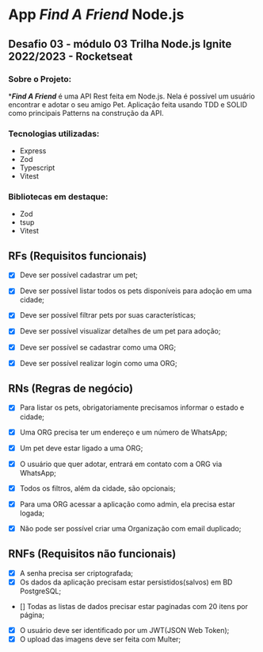 # App ***Find A Friend*** Node.js

## Desafio 03 - módulo 03 Trilha Node.js Ignite 2022/2023 - Rocketseat

### Sobre o Projeto:

****Find A Friend*** é uma API Rest feita em Node.js. Nela é possível um usuário encontrar e adotar o seu amigo Pet. Aplicação feita usando TDD e SOLID como principais Patterns na construção da API.

### Tecnologias utilizadas:

* Express
* Zod
* Typescript
* Vitest

### Bibliotecas em destaque:

* Zod
* tsup
* Vitest

## RFs (Requisitos funcionais)

- [x] Deve ser possível cadastrar um pet;
- [x] Deve ser possível listar todos os pets disponíveis para adoção em uma cidade;
- [x] Deve ser possível filtrar pets por suas características;
- [x] Deve ser possível visualizar detalhes de um pet para adoção;
- [x] Deve ser possível se cadastrar como uma ORG;
- [x] Deve ser possível realizar login como uma ORG;



## RNs (Regras de negócio)

- [x] Para listar os pets, obrigatoriamente precisamos informar o estado e cidade;
- [x] Uma ORG precisa ter um endereço e um número de WhatsApp;
- [x] Um pet deve estar ligado a uma ORG;
- [x] O usuário que quer adotar, entrará em contato com a ORG via WhatsApp;
- [x] Todos os filtros, além da cidade, são opcionais;
- [x] Para uma ORG acessar a aplicação como admin, ela precisa estar logada;
- [x] Não pode ser possível criar uma Organização com email duplicado;



## RNFs (Requisitos não funcionais)

- [x] A senha precisa ser criptografada;
- [x] Os dados da aplicação precisam estar persistidos(salvos) em BD PostgreSQL;
- [] Todas as listas de dados precisar estar paginadas com 20 itens por página;
- [x] O usuário deve ser identificado por um JWT(JSON Web Token);
- [x] O upload das imagens deve ser feita com Multer;